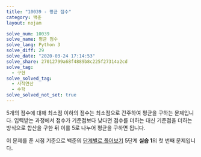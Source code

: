 ```yaml
---
title: "10039 - 평균 점수"
category: 백준
layout: nojam

solve_num: 10039
solve_name: 평균 점수
solve_lang: Python 3
solve_diff: 29
solve_date: "2020-03-24 17:14:53"
solve_share: 27012799a68f4889b8c225f27314a2cd
solve_tag:
  - 구현
solve_solved_tag:
  - 사칙연산
  - 수학
solve_solved_not_set: true
---
```


5개의 점수에 대해 최소점 이하의 점수는 최소점으로 간주하여 평균을 구하는 문제입니다. 입력받는 과정에서 점수가 기준점보다 낮다면 점수를 더하는 대신 기준점을 더하는 방식으로 합산을 구한 뒤 이를 5로 나누어 평균을 구하면 됩니다.

이 문제를 푼 시점 기준으로 백준의 [단계별로 풀어보기](http://noj.am/p/s) 5단계 **실습 1**의 첫 번째 문제입니다.
